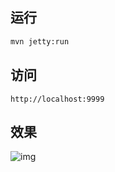 ## 运行
```bash
mvn jetty:run
```

## 访问
`http://localhost:9999`

## 效果

![img](https://github.com/lai8206/form-submit-servlet/raw/master/resource/show.gif)